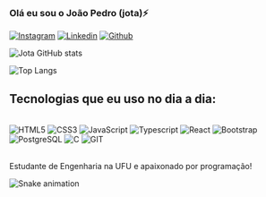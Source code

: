 ### Olá eu sou o João Pedro (jota)⚡

[![Instagram](https://img.shields.io/badge/Instagram-E4405F?style=for-the-badge&logo=instagram&logoColor=white)](https://www.instagram.com/jo_pedroai/)
[![Linkedin](https://img.shields.io/badge/LinkedIn-0077B5?style=for-the-badge&logo=linkedin&logoColor=white)](https://www.linkedin.com/in/jo%C3%A3o-pedro-ivo/)
[![Github](https://img.shields.io/badge/GitHub-100000?style=for-the-badge&logo=github&logoColor=white)](https://github.com/JotahIvo)

![Jota GitHub stats](https://github-readme-stats.vercel.app/api?username=JotahIvo&show_icons=true&theme=dracula)

![Top Langs](https://github-readme-stats.vercel.app/api/top-langs/?username=JotahIvo&layout=compact)

## Tecnologias que eu uso no dia a dia:

<div style="display: inline_block"><br/> 
    <img alt="HTML5" src="https://img.shields.io/badge/HTML5-E34F26?style=for-the-badge&logo=html5&logoColor=white"/>
    <img alt="CSS3" src="https://img.shields.io/badge/CSS3-1572B6?style=for-the-badge&logo=css3&logoColor=white"/>
    <img alt="JavaScript" src="https://img.shields.io/badge/JavaScript-F7DF1E?style=for-the-badge&logo=javascript&logoColor=black"/>
    <img alt="Typescript" src="https://img.shields.io/badge/TypeScript-007ACC?style=for-the-badge&logo=typescript&logoColor=white"/>
    <img alt="React" src="https://img.shields.io/badge/React-20232A?style=for-the-badge&logo=react&logoColor=61DAFB"/>
    <img alt="Bootstrap" src="https://img.shields.io/badge/Bootstrap-563D7C?style=for-the-badge&logo=bootstrap&logoColor=white">
    <img alt="PostgreSQL" src="https://img.shields.io/badge/PostgreSQL-316192?style=for-the-badge&logo=postgresql&logoColor=white">
    <img alt="C" src="https://img.shields.io/badge/C-00599C?style=for-the-badge&logo=c&logoColor=white">
    <img alt="GIT" src="https://img.shields.io/badge/GIT-E44C30?style=for-the-badge&logo=git&logoColor=white">
</div><br/>

Estudante de Engenharia na UFU e apaixonado por programação!

 ![Snake animation](https://github.com/JotahIvo/JotahIvo/blob/output/github-contribution-grid-snake.svg)
